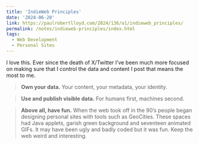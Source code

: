 ```yaml
---
title: 'IndieWeb Principles'
date: '2024-06-20'
link: https://paulrobertlloyd.com/2024/136/a1/indieweb_principles/
permalink: /notes/indieweb-principles/index.html
tags:
  - Web Development
  - Personal Sites
---
```


I love this. Ever since the death of X/Twitter I’ve been much more focused on making sure that I control the data and content I post that means the most to me.

> **Own your data.** Your content, your metadata, your identity.

> **Use and publish visible data.** For humans first, machines second.

> **Above all, have fun.** When the web took off in the 90’s people began designing personal sites with tools such as GeoCities. These spaces had Java applets, garish green background and seventeen animated GIFs. It may have been ugly and badly coded but it was fun. Keep the web weird and interesting.